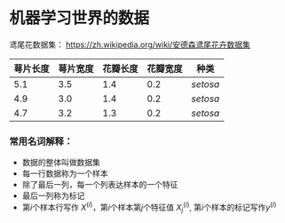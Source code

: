 # 机器学习世界的数据
鸢尾花数据集：
https://zh.wikipedia.org/wiki/安德森鸢尾花卉数据集

| 萼片长度 | 萼片宽度 | 花瓣长度 | 花瓣宽度 | 种类     |
| -------- | -------- | -------- | -------- | -------- |
| 5.1      | 3.5      | 1.4      | 0.2      | *setosa* |
| 4.9      | 3.0      | 1.4      | 0.2      | *setosa* |
| 4.7      | 3.2      | 1.3      | 0.2      | *setosa* |

### 常用名词解释：
- 数据的整体叫做数据集
- 每一行数据称为一个样本
- 除了最后一列，每一个列表达样本的一个特征
- 最后一列称为标记
- 第$i$个样本行写作 $X^{(i)}$，第$i$个样本第$j$个特征值 $X_j^{(i)}$, 第$i$个样本的标记写作$y^{(i)}$

